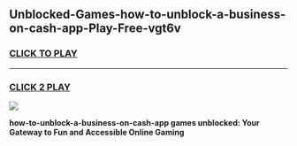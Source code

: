 
## Unblocked-Games-how-to-unblock-a-business-on-cash-app-Play-Free-vgt6v
<h3>
<a href="https://premium76.site?title=how-to-unblock-a-business-on-cash-app&ref=20M">CLICK TO PLAY</a></h3>
<hr>

<h3>
<a href="https://premium76.site?title=how-to-unblock-a-business-on-cash-app&ref=20M">CLICK 2 PLAY</a>
  
</h3>

<a href="https://premium76.site?title=how-to-unblock-a-business-on-cash-app&ref=19M"><img src="https://clearcache.store/games.png"></a>


**how-to-unblock-a-business-on-cash-app games unblocked: Your Gateway to Fun and Accessible Online Gaming**
